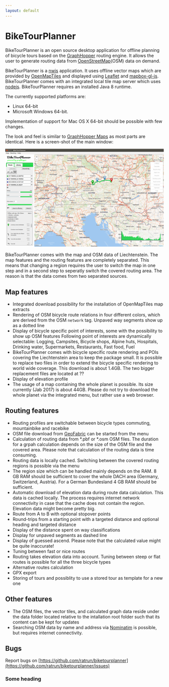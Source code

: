 ```yaml
---
layout: default
---
```


# BikeTourPlanner

BikeTourPlanner is an open source desktop application for offline planning of bicycle tours based on the [GraphHopper](https://github.com/graphhopper/graphhopper) routing engine. 
It allows the user to generate routing data from [OpenStreetMap](http://www.openstreetmap.org/about)(OSM) data on demand.

BikeTourPlanner is a [nwjs](http://nwjs.io/) application.
It uses offline vector maps which are provided by [OpenMapTiles](https://openmaptiles.org/about/) and displayed using [Leaflet](https://github.com/mapbox/mapbox-gl-js) and [mapbox-gl-js](https://github.com/mapbox/mapbox-gl-js). 
BikeTourPlanner comes with an integrated local tile map server which uses [nodejs](https://nodejs.org/en/). 
BikeTourPlanner requires an installed Java 8 runtime.

The currently supported platforms are: 

* Linux 64-bit 
* Microsoft Windows 64-bit. 

Implementation of support for Mac OS X 64-bit should be possible with few changes.

The look and feel is similar to [GraphHopper Maps](https://graphhopper.com/maps) as most parts are identical. Here is a screen-shot of the main window:

![BikeTourPlanner](biketourplanner/doc/BikeTourPlanner_001.png)

BikeTourPlanner comes with the map and OSM data of Liechtenstein. 
The map features and the routing features are completely separated. 
This means that changing a region requires the user to switch the map in one step and in a second step to seperatly switch the covered routing area. 
The reason is that the data comes from two separated sources.

## Map features
* Integrated download possibility for the installation of OpenMapTiles map extracts
* Rendering of OSM bicycle route relations in four different colors, which are derived from the OSM `network` tag. Unpaved way segments show up as a dotted line
* Display of bicycle specific point of interests, some with the possibility to show up OSM features
  Following point of interests are dynamically selectable: Logging, Campsites, Bicycle shops, Alpine huts, Hospitals, Drinking water, Supermarkets, Restaurants, Fast food, Fuel
* BikeTourPlanner comes with bicycle specific route rendering and POIs covering the Liechtenstein area to keep the package small.
  It is possible to replace two files in order to extend the bicycle specific rendering to world wide coverage. 
  This download is about 1.4GB. The two bigger replacement files are located at ??
* Display of elevation profile
* The usage of a map containing the whole planet is possible. Its size currently (Jab 2017) is about 44GB. Please do not try to download the whole planet via the integrated menu, but rather use a web browser.

## Routing features
* Routing profiles are switchable between bicycle types commuting, mountainbike and racebike
* OSM file download from [GeoFabric](http://download.geofabrik.de) can be started from the menu
* Calculation of routing data from *.pbf or *.osm OSM files. The duration for a grpah calculation depends on the size of the OSM file and the covered area. Please note that calculation of the routing data is time consuming. 
* Routing data is locally cached. Switching between the covered routing regions is possible via the menu
* The region size which can be handled mainly depends on the RAM. 8 GB RAM should be sufficient to cover the whole DACH area (Germany, Switzerland, Austria). For a German Bundesland 4 GB RAM should be sufficient.
* Automatic download of elevation data during route data calculation. This data is cached locally. The process requires internet network connectivity in case that the cache does not contain the region. Elevation data might become pretty big.
* Route from A to B with optional stopover points
* Round-trips from a starting point with a targeted distance and optional heading and targeted distance
* Display of the distance spent on way classifications
* Display for unpaved segments as dashed line
* Display of guessed ascend. Please note that the calculated value might be quite inaccurate!
* Tuning between fast or nice routes
* Routing takes elevation data into account. Tuning between steep or flat routes is possible for all the three bicycle types
* Alternative routes calculation
* GPX export
* Storing of tours and possiblity to use a stored tour as template for a new one

## Other features
* The OSM files, the vector tiles, and calculated graph data reside under the data folder located relative to the intallation root folder such that its content can be kept for updates
* Searching OSM data by name and address via [Nominatim](http://wiki.openstreetmap.org/wiki/Nominatim) is possible, but requires internet connectivity.

## Bugs
Report bugs on [https://github.com/ratrun/biketourplanner](https://github.com/ratrun/biketourplanner/issues)

### <a name="anchors-in-markdown"></a>Some heading




